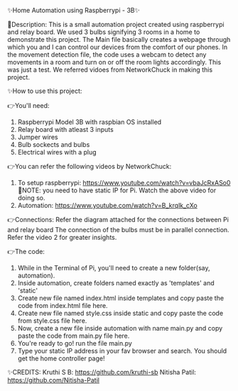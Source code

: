 ✨Home Automation using Raspberrypi - 3B✨

📜Description: 
This is a small automation project created using raspberrypi and relay board.
We used 3 bulbs signifying 3 rooms in a home to demonstrate this project.
The Main file basically creates a webpage through which you and I can control our devices from the comfort of our phones.
In the movement detection file, the code uses a webcam to detect any movements in a room  and turn on or off the room lights accordingly. This was just a test.
We referred vidoes from NetworkChuck in making this project.

✨How to use this project:

👉You'll need:
1. Raspberrypi Model 3B with raspbian OS installed
2. Relay board with atleast 3 inputs
3. Jumper wires
4. Bulb sockects and bulbs
5. Electrical wires with a plug

👉You can refer the following videos by NetworkChuck:
1. To setup raspberrypi: https://www.youtube.com/watch?v=vbaJcRxASo0
   🔴NOTE: you need to have static IP for Pi. Watch the above video for doing so.
2. Automation: https://www.youtube.com/watch?v=B_krqlk_cXo

👉Connections:
Refer the diagram attached for the connections between Pi and relay board
The connection of the bulbs must be in parallel connection. Refer the video 2 for greater insights.

👉The code:
1. While in the Terminal of Pi, you'll need to create a new folder(say, automation).
2. Inside automation, create folders named exactly as 'templates' and 'static'
3. Create new file named index.html inside templates and copy paste the code from index.html file here.
4. Create new file named style.css inside static and copy paste the code from style.css file here.
5. Now, create a new file inside automation with name main.py and copy paste the code from main.py file here.
6. You're ready to go! run the file main.py
7. Type your static IP address in your fav browser and search. You should get the home controller page!

✨CREDITS:
Kruthi S B: https://github.com/kruthi-sb 
Nitisha Patil: https://github.com/Nitisha-Patil
